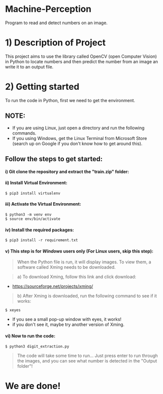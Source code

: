 # Machine-Perception
Program to read and detect numbers on an image.

# 1) Description of Project
This project aims to use the library called OpenCV (open Computer Vision) in Python to locate numbers and then predict the number from an image an write it to an output file.

# 2) Getting started
To run the code in Python, first we need to get the environment. 

## NOTE:

- If you are using Linux, just open a directory and run the following commands. 
- If you using Windows, get the Linux Terminal from Microsoft Store (search up on Google if you don't know how to get around this).

## Follow the steps to get started:

#### i) Git clone the repository and extract the "train.zip" folder:

#### ii) Install Virtual Environment:
```shell
$ pip3 install virtualenv
```

#### iii) Activate the Virtual Environment:
```shell
$ python3 -m venv env
$ source env/bin/activate
```

#### iv) Install the required packages:
```shell
$ pip3 install -r requirement.txt
```

#### v) This step is for *Windows* users only (For Linux users, skip this step):
> When the Python file is run, it will display images. To view them, a software called Xming needs to be downloaded. 

> a) To download Xming, follow this link and click download: 
   - https://sourceforge.net/projects/xming/
> b) After Xming is downloaded, run the following command to see if it works:
```shell
$ xeyes
```
- If you see a small pop-up window with eyes, it works!
- if you don't see it, maybe try another version of Xming.

#### vi) Now to run the code:
```shell
$ python3 digit_extraction.py
```
> The code will take some time to run...
> Just press enter to run through the images, and you can see what number is detected in the "Output folder"!


# We are done! 








